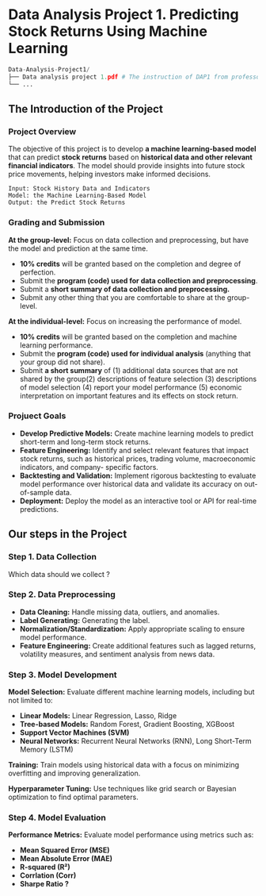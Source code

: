 # Data Analysis Project 1. Predicting Stock Returns Using Machine Learning

```python
Data-Analysis-Project1/
├── Data analysis project 1.pdf # The instruction of DAP1 from professor.
└── ...
```

## The Introduction of the Project

### Project Overview

The objective of this project is to develop **a machine learning-based model** that can predict **stock returns** based on **historical data and other relevant financial indicators**. The model should provide insights into future stock price movements, helping investors make informed decisions.

```
Input: Stock History Data and Indicators
Model: the Machine Learning-Based Model
Output: the Predict Stock Returns
```

### Grading and Submission

**At the group-level:** Focus on data collection and preprocessing, but have the model and prediction at the same time.

- **10% credits** will be granted based on the completion and degree of perfection.
- Submit the **program (code) used for data collection and preprocessing**.
- Submit a **short summary of data collection and preprocessing.**
- Submit any other thing that you are comfortable to share at the group-level.

**At the individual-level:** Focus on increasing the performance of model.

- **10% credits** will be granted based on the completion and machine learning performance.
- Submit the **program (code) used for individual analysis** (anything that your group did not share).
- Submit **a short summary** of (1) additional data sources that are not shared by the group(2) descriptions of feature selection (3) descriptions of model selection (4) report your model performance (5) economic interpretation on important features and its effects on stock return.

### Projuect Goals

- **Develop Predictive Models:** Create machine learning models to predict short-term and long-term stock returns.
- **Feature Engineering:** Identify and select relevant features that impact stock returns, such as historical prices, trading volume, macroeconomic indicators, and company- specific factors.
- **Backtesting and Validation:** Implement rigorous backtesting to evaluate model performance over historical data and validate its accuracy on out-of-sample data.
- **Deployment:** Deploy the model as an interactive tool or API for real-time predictions.



## Our steps in the Project

### Step 1. Data Collection

Which data should we collect ?

### Step 2. Data Preprocessing

- **Data Cleaning:** Handle missing data, outliers, and anomalies.
- **Label Generating:** Generating the label.
- **Normalization/Standardization:** Apply appropriate scaling to ensure model performance.
- **Feature Engineering:** Create additional features such as lagged returns, volatility measures, and sentiment analysis from news data.

### Step 3. Model Development

**Model Selection:** Evaluate different machine learning models, including but not limited to:

- **Linear Models:** Linear Regression, Lasso, Ridge
- **Tree-based Models:** Random Forest, Gradient Boosting, XGBoost
-  **Support Vector Machines (SVM)**
- **Neural Networks:** Recurrent Neural Networks (RNN), Long Short-Term Memory (LSTM)

**Training:** Train models using historical data with a focus on minimizing overfitting and improving generalization.

**Hyperparameter Tuning:** Use techniques like grid search or Bayesian optimization to find optimal parameters.

### Step 4. Model Evaluation

**Performance Metrics:** Evaluate model performance using metrics such as:

- **Mean Squared Error (MSE)**
- **Mean Absolute Error (MAE)**
- **R-squared (R²)**
- **Corrlation (Corr)**
- **Sharpe Ratio ?**